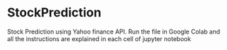 # StockPrediction
Stock Prediction using Yahoo finance API. 
Run the file in Google Colab and all the instructions are explained in each cell of jupyter notebook
